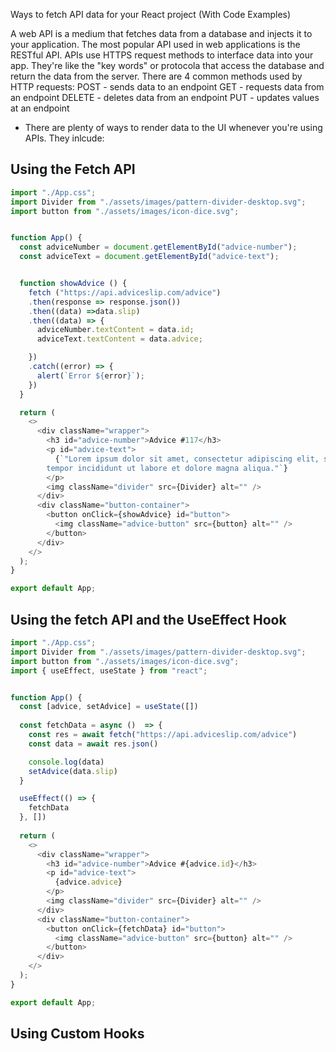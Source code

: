 Ways to fetch API data for your React project (With Code Examples)

A web API is a medium that fetches data from a database and injects it to your application. The most popular API used in web applications is the RESTful API. APIs use HTTPS request methods to interface data into your app. They're like the "key words" or protocola that access the database and return the data from the server. There are 4 common methods used by HTTP requests:
POST - sends data to an endpoint
GET - requests data from an endpoint
DELETE - deletes data from an endpoint
PUT - updates values at an endpoint

- There are plenty of ways to render data to the UI whenever you're using APIs. They inlcude:

## Using the Fetch API

``` Javascript
import "./App.css";
import Divider from "./assets/images/pattern-divider-desktop.svg";
import button from "./assets/images/icon-dice.svg";


function App() {
  const adviceNumber = document.getElementById("advice-number");
  const adviceText = document.getElementById("advice-text");


  function showAdvice () {
    fetch ("https://api.adviceslip.com/advice")
    .then(response => response.json())
    .then((data) =>data.slip)
    .then((data) => {
      adviceNumber.textContent = data.id;
      adviceText.textContent = data.advice;

    })
    .catch((error) => {
      alert(`Error ${error}`);
    })
  }

  return (
    <>
      <div className="wrapper">
        <h3 id="advice-number">Advice #117</h3>
        <p id="advice-text">
          {`"Lorem ipsum dolor sit amet, consectetur adipiscing elit, sed do eiusmod
        tempor incididunt ut labore et dolore magna aliqua."`}
        </p>
        <img className="divider" src={Divider} alt="" />
      </div>
      <div className="button-container">
        <button onClick={showAdvice} id="button">
          <img className="advice-button" src={button} alt="" />
        </button>
      </div>
    </>
  );
}

export default App;
```



## Using the fetch API and the UseEffect Hook

```JavaScript
import "./App.css";
import Divider from "./assets/images/pattern-divider-desktop.svg";
import button from "./assets/images/icon-dice.svg";
import { useEffect, useState } from "react";


function App() {
  const [advice, setAdvice] = useState([])
  
  const fetchData = async ()  => {
    const res = await fetch("https://api.adviceslip.com/advice")
    const data = await res.json()

    console.log(data)
    setAdvice(data.slip)
  }

  useEffect(() => {
    fetchData
  }, [])
 
  return (
    <>
      <div className="wrapper">
        <h3 id="advice-number">Advice #{advice.id}</h3>
        <p id="advice-text">
          {advice.advice}
        </p>
        <img className="divider" src={Divider} alt="" />
      </div>
      <div className="button-container">
        <button onClick={fetchData} id="button">
          <img className="advice-button" src={button} alt="" />
        </button>
      </div>
    </>
  );
}

export default App;
```


## Using Custom Hooks